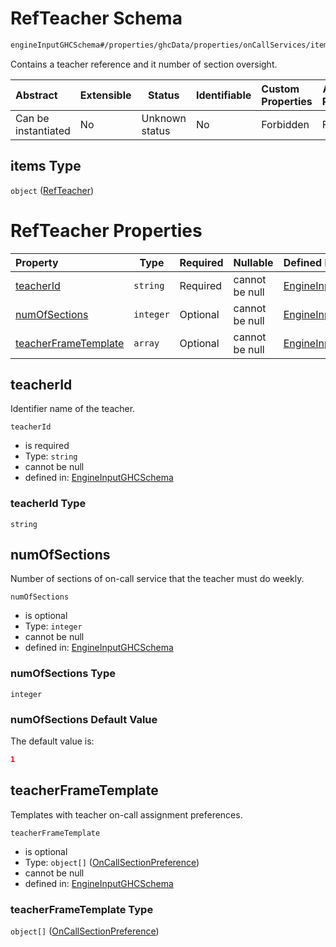 # RefTeacher Schema

```txt
engineInputGHCSchema#/properties/ghcData/properties/onCallServices/items/properties/refTeachers/items
```

Contains a teacher reference and it number of section oversight.


| Abstract            | Extensible | Status         | Identifiable | Custom Properties | Additional Properties | Access Restrictions | Defined In                                                         |
| :------------------ | ---------- | -------------- | ------------ | :---------------- | --------------------- | ------------------- | ------------------------------------------------------------------ |
| Can be instantiated | No         | Unknown status | No           | Forbidden         | Forbidden             | none                | [ghc.schema.json\*](../out/ghc.schema.json "open original schema") |

## items Type

`object` ([RefTeacher](ghc-properties-ghcdata-properties-oncallservices-oncallservice-properties-refteachers-refteacher.md))

# RefTeacher Properties

| Property                                      | Type      | Required | Nullable       | Defined by                                                                                                                                                                                                                                                                            |
| :-------------------------------------------- | --------- | -------- | -------------- | :------------------------------------------------------------------------------------------------------------------------------------------------------------------------------------------------------------------------------------------------------------------------------------ |
| [teacherId](#teacherid)                       | `string`  | Required | cannot be null | [EngineInputGHCSchema](ghc-properties-ghcdata-properties-oncallservices-oncallservice-properties-refteachers-refteacher-properties-teacherid.md "engineInputGHCSchema#/properties/ghcData/properties/onCallServices/items/properties/refTeachers/items/properties/teacherId")         |
| [numOfSections](#numofsections)               | `integer` | Optional | cannot be null | [EngineInputGHCSchema](ghc-properties-ghcdata-properties-oncallservices-oncallservice-properties-refteachers-refteacher-properties-numofsections.md "engineInputGHCSchema#/properties/ghcData/properties/onCallServices/items/properties/refTeachers/items/properties/numOfSections") |
| [teacherFrameTemplate](#teacherframetemplate) | `array`   | Optional | cannot be null | [EngineInputGHCSchema](ghc-definitions-oncalltemplate.md "engineInputGHCSchema#/properties/ghcData/properties/onCallServices/items/properties/refTeachers/items/properties/teacherFrameTemplate")                                                                                     |

## teacherId

Identifier name of the teacher.


`teacherId`

-   is required
-   Type: `string`
-   cannot be null
-   defined in: [EngineInputGHCSchema](ghc-properties-ghcdata-properties-oncallservices-oncallservice-properties-refteachers-refteacher-properties-teacherid.md "engineInputGHCSchema#/properties/ghcData/properties/onCallServices/items/properties/refTeachers/items/properties/teacherId")

### teacherId Type

`string`

## numOfSections

Number of sections of on-call service that the teacher must do weekly.


`numOfSections`

-   is optional
-   Type: `integer`
-   cannot be null
-   defined in: [EngineInputGHCSchema](ghc-properties-ghcdata-properties-oncallservices-oncallservice-properties-refteachers-refteacher-properties-numofsections.md "engineInputGHCSchema#/properties/ghcData/properties/onCallServices/items/properties/refTeachers/items/properties/numOfSections")

### numOfSections Type

`integer`

### numOfSections Default Value

The default value is:

```json
1
```

## teacherFrameTemplate

Templates with teacher on-call assignment preferences.


`teacherFrameTemplate`

-   is optional
-   Type: `object[]` ([OnCallSectionPreference](ghc-definitions-oncalltemplate-oncallsectionpreference.md))
-   cannot be null
-   defined in: [EngineInputGHCSchema](ghc-definitions-oncalltemplate.md "engineInputGHCSchema#/properties/ghcData/properties/onCallServices/items/properties/refTeachers/items/properties/teacherFrameTemplate")

### teacherFrameTemplate Type

`object[]` ([OnCallSectionPreference](ghc-definitions-oncalltemplate-oncallsectionpreference.md))
